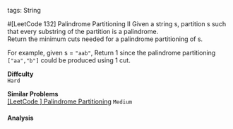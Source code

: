 tags: String

#[LeetCode 132] Palindrome Partitioning II
Given a string s, partition s such that every substring of the partition is a palindrome.  
Return the minimum cuts needed for a palindrome partitioning of s.

For example, given s = `"aab"`,
Return 1 since the palindrome partitioning `["aa","b"]` could be produced using 1 cut.

**Diffculty**  
`Hard`

**Similar Problems**  
[[LeetCode ] Palindrome Partitioning]() `Medium`


#### Analysis

